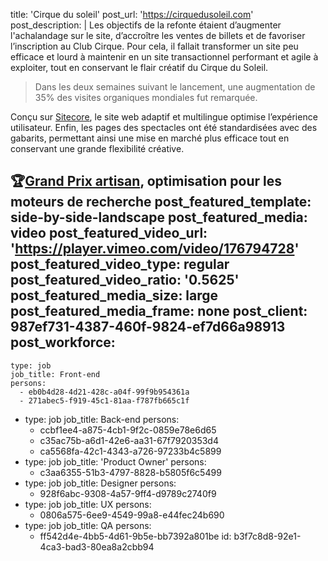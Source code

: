 title: 'Cirque du soleil'
post_url: 'https://cirquedusoleil.com'
post_description: |
  Les objectifs de la refonte étaient d’augmenter l'achalandage sur le site, d’accroître les ventes de billets et de favoriser l’inscription au Club Cirque. Pour cela, il fallait transformer un site peu efficace et lourd à maintenir en un site transactionnel performant et agile à exploiter, tout en conservant le flair créatif du&nbsp;Cirque&nbsp;du&nbsp;Soleil.
  
  > Dans les deux semaines suivant le lancement, une augmentation de 35% des visites organiques mondiales fut&nbsp;remarquée.
  
  Conçu sur [Sitecore](https://www.sitecore.com/), le site web adaptif et multilingue optimise l’expérience utilisateur. Enfin, les pages des spectacles ont été standardisées avec des gabarits, permettant ainsi une mise en marché plus efficace tout en conservant une grande flexibilité&nbsp;créative.
  
  🏆[Grand Prix artisan](https://www.infopresse.com/dossier/2016/11/23/grand-prix-artisan-seo-cirquedusoleil-com-sid-lee), optimisation pour les moteurs de&nbsp;recherche
post_featured_template: side-by-side-landscape
post_featured_media: video
post_featured_video_url: 'https://player.vimeo.com/video/176794728'
post_featured_video_type: regular
post_featured_video_ratio: '0.5625'
post_featured_media_size: large
post_featured_media_frame: none
post_client: 987ef731-4387-460f-9824-ef7d66a98913
post_workforce:
  -
    type: job
    job_title: Front-end
    persons:
      - eb0b4d28-4d21-428c-a04f-99f9b954361a
      - 271abec5-f919-45c1-81aa-f787fb665c1f
  -
    type: job
    job_title: Back-end
    persons:
      - ccbf1ee4-a875-4cb1-9f2c-0859e78e6d65
      - c35ac75b-a6d1-42e6-aa31-67f7920353d4
      - ca5568fa-42c1-4343-a726-97233b4c5899
  -
    type: job
    job_title: 'Product Owner'
    persons:
      - c3aa6355-51b3-4797-8828-b5805f6c5499
  -
    type: job
    job_title: Designer
    persons:
      - 928f6abc-9308-4a57-9ff4-d9789c2740f9
  -
    type: job
    job_title: UX
    persons:
      - 0806a575-6ee9-4549-99a8-e44fec24b690
  -
    type: job
    job_title: QA
    persons:
      - ff542d4e-4bb5-4d61-9b5e-bb7392a801be
id: b3f7c8d8-92e1-4ca3-bad3-80ea8a2cbb94
